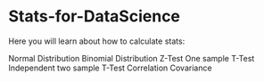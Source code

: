 # Stats-for-DataScience

Here you will learn about how to calculate stats:

Normal Distribution
Binomial Distribution
Z-Test
One sample T-Test
Independent two sample T-Test
Correlation 
Covariance 
